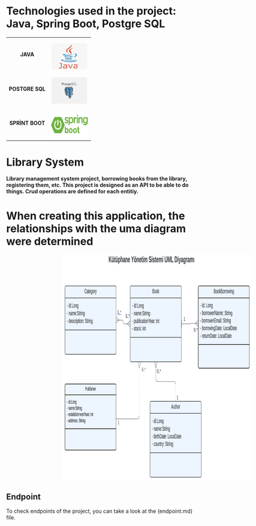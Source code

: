# Technologies used in the project: Java, Spring Boot, Postgre SQL

<table>
  <tr>
    <td align="center" >
      <b>JAVA</b>
    </td>
    <td align="center" style="padding-top: 15px;">
      <img alt="Java" src="Java.png" width="95" height="70" />
    </td>
  </tr>
 <tr>
    <td align="center" >
      <b>POSTGRE SQL</b>
    </td>
    <td align="center" style="padding-top: 15px;">
      <img alt="SQL" src="postgresql.png" width="95" height="70" />
    </td>
  </tr>
 <td align="center" >
      <b>SPRİNT BOOT</b>
    </td>
    <td align="center" style="padding-top: 15px;">
      <img alt="SQL" src="boot.png" width="100" height="70" />
    </td>
  </tr>
</table>

# Library System

<p style="font-weight: bold">Library management system project, borrowing books from the library, registering them, etc. This project is designed as an API to be able to do things. Crud operations are defined for each entitiy. </p>

# When creating this application, the relationships with the uma diagram were determined

<img style="margin-left:150px" alt="veterinaryUML.png" height="600" src="libraryUML.png" width="800"/>


<h2>Endpoint</h2>
<p>To check endpoints of the project, you can take a look at the (endpoint.md) file.</p>